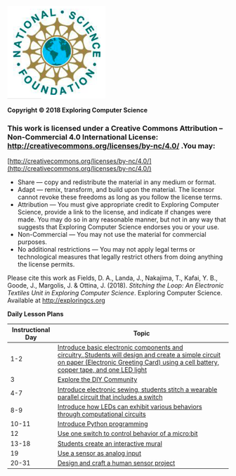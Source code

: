 # 


![](nsf_logo.png)

**Copyright © 2018 Exploring Computer Science**
### This work is licensed under a Creative Commons Attribution – Non-Commercial 4.0 International License:  http://creativecommons.org/licenses/by-nc/4.0/ .You may:

[http://creativecommons.org/licenses/by-nc/4.0/](http://creativecommons.org/licenses/by-nc/4.0/)

* Share — copy and redistribute the material in any medium or format.
* Adapt — remix, transform, and build upon the material. The licensor cannot revoke these freedoms as long as you follow the license terms.
* Attribution — You must give appropriate credit to Exploring Computer Science, provide a link to the license, and indicate if changes were made. You may do so in any reasonable manner, but not in any way that suggests that Exploring Computer Science endorses you or your use.
* Non-Commercial — You may not use the material for commercial purposes.
* No additional restrictions — You may not apply legal terms or technological measures that legally restrict others from doing anything the license permits.

Please cite this work as Fields, D. A., Landa, J., Nakajima, T., Kafai, Y. B., Goode, J., Margolis, J. & Ottina, J. (2018). *Stitching the Loop: An Electronic Textiles Unit in Exploring Computer Science*. Exploring Computer Science. Available at http://exploringcs.org

**Daily Lesson Plans**


| Instructional Day | Topic                                                                                                                                                                                          |
|-------------------|------------------------------------------------------------------------------------------------------------------------------------------------------------------------------------------------|
| 1-2               | [Introduce basic electronic components and circuitry.,Students will design and create a simple circuit on paper (Electronic Greeting Card) using a cell battery, copper tape, and one LED light](01_Ecard) |
| 3                 | [Explore the DIY Community](03_DIY%20Community)                                                                                                                                                                      |
| 4-7               | [Introduce electronic sewing, students stitch a wearable parallel circuit that includes a switch](04_Light-up%20Writstband)                                                                                               |
| 8-9               | [Introduce how LEDs can exhibit various behaviors through computational circuits](08_Introduction%20to%20micro%20bit%20and%20Computational%20Circuits)                                                                                                                |
| 10-11             | [Introduce Python programming](10_Introduction%20to%20Programming%20in%20Python)                                                                                                                                                                   |
| 12                | [Use one switch to control behavior of a micro:bit](12_programming%20with%20One%20Button)                                                                                                                                              |
| 13-18             | [Students create an interactive mural](13_Interactive%20Mural%20Project)                                                                                                                                                           |
| 19                | [Use a sensor as analog input](19_Programming%20Sensors%20as%20Inputs)                                                                                                                                                                   |
| 20-31             | [Design and craft a human sensor project](20_Human%20Sensor%20Project)                                                                                                                                                        |
